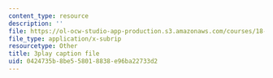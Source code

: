 ```yaml
---
content_type: resource
description: ''
file: https://ol-ocw-studio-app-production.s3.amazonaws.com/courses/18-03sc-differential-equations-fall-2011/0424735b8be558018838e96ba22733d2_EQJBp6Ym-6A.vtt
file_type: application/x-subrip
resourcetype: Other
title: 3play caption file
uid: 0424735b-8be5-5801-8838-e96ba22733d2
---
```

